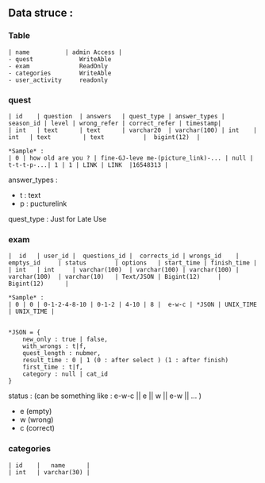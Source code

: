 ## Data struce :


### Table
```
| name          | admin Access |   
- quest             WriteAble
- exam              ReadOnly
- categories        WriteAble
- user_activity     readonly
```

### quest

```
| id    | question  | answers   | quest_type | answer_types | season_id | level | wrong_refer | correct_refer | timestamp|
| int   | text      | text      | varchar20  | varchar(100) | int    | int   | text         | text           |  bigint(12)  |

*Sample* : 
| 0 | how old are you ? | fine-GJ-leve me-(picture_link)-... | null | t-t-t-p-...| 1 | 1 | LINK | LINK  |16548313 | 

```
answer_types : 
- t : text
- p : pucturelink 

quest_type : Just for Late Use



### exam

```
|  id   | user_id |  questions_id |  corrects_id | wrongs_id    | emptys_id     | status        | options   | start_time | finish_time |
| int   | int     | varchar(100)  | varchar(100) | varchar(100) | varchar(100)  | varchar(10)   | Text/JSON | Bigint(12)     |  Bigint(12)      |

*Sample* : 
| 0 | 0 | 0-1-2-4-8-10 | 0-1-2 | 4-10 | 8 |  e-w-c | *JSON | UNIX_TIME | UNIX_TIME | 


*JSON = {
    new_only : true | false,
    with_wrongs : t|f,
    quest_length : nubmer,
    result_time : 0 | 1 (0 : after select ) (1 : after finish)
    first_time : t|f,
    category : null | cat_id 
}
```

status : (can be something like : e-w-c || e || w || e-w || ... )
- e (empty)
- w (wrong)
- c (correct)


### categories

```
| id    |   name      |
| int   | varchar(30) |
```




## 